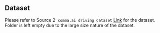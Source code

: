 ## Dataset

Please refer to Source 2: `comma.ai driving dataset` [Link](http://academictorrents.com/details/58c41e8bcc8eb4e2204a3b263cdf728c0a7331eb) for the dataset. Folder is left empty due to the large size nature of the dataset.
